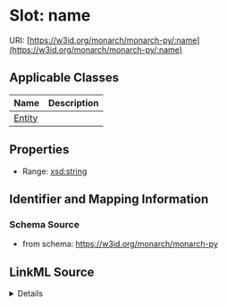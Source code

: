 # Slot: name

URI: [https://w3id.org/monarch/monarch-py/:name](https://w3id.org/monarch/monarch-py/:name)



<!-- no inheritance hierarchy -->




## Applicable Classes

| Name | Description |
| --- | --- |
[Entity](Entity.md) | 






## Properties

* Range: [xsd:string](xsd:string)







## Identifier and Mapping Information







### Schema Source


* from schema: https://w3id.org/monarch/monarch-py




## LinkML Source

<details>
```yaml
name: name
from_schema: https://w3id.org/monarch/monarch-py
rank: 1000
alias: name
domain_of:
- Entity
range: string

```
</details>